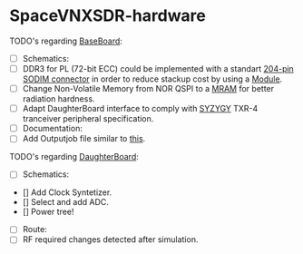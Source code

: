 # SpaceVNXSDR-hardware
TODO's regarding [BaseBoard](SpaceVNXBaseBoard):
- [ ] Schematics:
- [ ]  DDR3 for PL (72-bit ECC) could be implemented with a standart [204-pin SODIM connector](https://www.te.com/usa-en/product-CAT-D33037-SO1339.html?q=&n=531259&type=products&samples=N&inStoreWithoutPL=false&instock=N) in order to reduce stackup cost by using a [Module](https://media-www.micron.com/-/media/client/global/documents/products/data-sheet/modules/sodimm/jtf16c256_512_1gx64hz.pdf?rev=92a9360308b84bd182ce55b117fec160).
- [ ]  Change Non-Volatile Memory from NOR QSPI to a [MRAM](https://www.everspin.com/AppNotes) for better radiation hardness.
- [ ]  Adapt DaughterBoard interface to comply with [SYZYGY](https://syzygyfpga.io/specification/) TXR-4 tranceiver peripheral specification.
- [ ]  Documentation:
- [ ]  Add Outputjob file similar to [this](../SpaceVNXDaughterBoard/SpaceVNXDaughterBoard.OutJob).

TODO's regarding [DaughterBoard](SpaceVNXDaughterBoard):
- [ ] Schematics:
- [] Add Clock Syntetizer.
- [] Select and add ADC.
- [] Power tree!
- [ ] Route:
- [ ] RF required changes detected after simulation.

